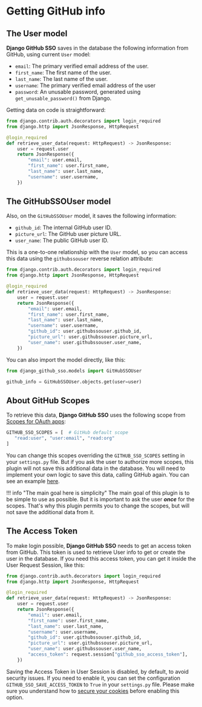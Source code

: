 # Getting GitHub info

## The User model

**Django GitHub SSO** saves in the database the following information from GitHub, using current `User` model:

* `email`: The primary verified email address of the user.
* `first_name`: The first name of the user.
* `last_name`: The last name of the user.
* `username`: The primary verified email address of the user
* `password`: An unusable password, generated using `get_unusable_password()` from Django.

Getting data on code is straightforward:

```python
from django.contrib.auth.decorators import login_required
from django.http import JsonResponse, HttpRequest

@login_required
def retrieve_user_data(request: HttpRequest) -> JsonResponse:
    user = request.user
    return JsonResponse({
        "email": user.email,
        "first_name": user.first_name,
        "last_name": user.last_name,
        "username": user.username,
    })
```

## The GitHubSSOUser model

Also, on the `GitHubSSOUser` model, it saves the following information:

* `github_id`: The internal GitHub user ID.
* `picture_url`: The GitHub user picture URL.
* `user_name`: The public GitHub user ID.

This is a one-to-one relationship with the `User` model, so you can access this data using the `githubssouser` reverse
relation attribute:

```python
from django.contrib.auth.decorators import login_required
from django.http import JsonResponse, HttpRequest

@login_required
def retrieve_user_data(request: HttpRequest) -> JsonResponse:
    user = request.user
    return JsonResponse({
        "email": user.email,
        "first_name": user.first_name,
        "last_name": user.last_name,
        "username": user.username,
        "github_id": user.githubssouser.github_id,
        "picture_url": user.githubssouser.picture_url,
        "user_name": user.githubssouser.user_name,
    })
```

You can also import the model directly, like this:

```python
from django_github_sso.models import GitHubSSOUser

github_info = GitHubSSOUser.objects.get(user=user)
```

## About GitHub Scopes

To retrieve this data, **Django GitHub SSO** uses the following scope from [Scopes for OAuth apps](https://docs.github.com/en/apps/oauth-apps/building-oauth-apps/scopes-for-oauth-apps):

```python
GITHUB_SSO_SCOPES = [  # GitHub default scope
   "read:user", "user:email", "read:org"
]
```

You can change this scopes overriding the `GITHUB_SSO_SCOPES` setting in your `settings.py` file. But if you ask the user
to authorize more scopes, this plugin will not save this additional data in the database. You will need to implement
your own logic to save this data, calling GitHub again. You can see an example [here](./advanced.md).

!!! info "The main goal here is simplicity"
    The main goal of this plugin is to be simple to use as possible. But it is important to ask the user **_once_** for the scopes.
    That's why this plugin permits you to change the scopes, but will not save the additional data from it.

## The Access Token
To make login possible, **Django GitHub SSO** needs to get an access token from GitHub. This token is used to retrieve
User info to get or create the user in the database. If you need this access token, you can get it inside the User Request
Session, like this:

```python
from django.contrib.auth.decorators import login_required
from django.http import JsonResponse, HttpRequest

@login_required
def retrieve_user_data(request: HttpRequest) -> JsonResponse:
    user = request.user
    return JsonResponse({
        "email": user.email,
        "first_name": user.first_name,
        "last_name": user.last_name,
        "username": user.username,
        "github_id": user.githubssouser.github_id,
        "picture_url": user.githubssouser.picture_url,
        "user_name": user.githubssouser.user_name,
        "access_token": request.session["github_sso_access_token"],
    })
```

Saving the Access Token in User Session is disabled, by default, to avoid security issues. If you need to enable it,
you can set the configuration `GITHUB_SSO_SAVE_ACCESS_TOKEN` to `True` in your `settings.py` file. Please make sure you
understand how to [secure your cookies](https://docs.djangoproject.com/en/4.2/ref/settings/#session-cookie-secure)
before enabling this option.

